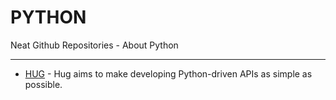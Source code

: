 # PYTHON
Neat Github Repositories - About Python

--------------

  - [HUG](https://github.com/hugapi/hug/blob/develop/README.md) - Hug aims to make developing Python-driven APIs as simple as possible.

